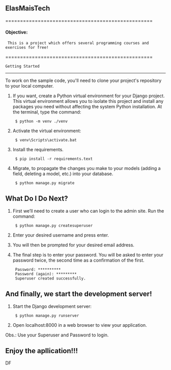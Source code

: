 ## ElasMaisTech

==================================================

#### Objective:
	
	 This is a project which offers several programming courses and exercises for free!

==================================================
	
	Getting Started
---------------

To work on the sample code, you'll need to clone your project's repository to your
local computer.

1. If you want, create a Python virtual environment for your Django project. This virtual
   environment allows you to isolate this project and install any packages you
   need without affecting the system Python installation. At the terminal, type
   the command:

        $ python -m venv ./venv

2. Activate the virtual environment:

        $ venv\Scripts\activate.bat

3. Install the requirements.

        $ pip install -r requirements.text

4. Migrate, to propagate the changes you make to your models (adding a field, deleting a model, etc.) into your database.

        $ python manage.py migrate


What Do I Do Next?
------------------

1. First we’ll need to create a user who can login to the admin site. Run the command:

		$ python manage.py createsuperuser

2. Enter your desired username and press enter.

3. You will then be prompted for your desired email address.

4. The final step is to enter your password. You will be asked to enter your password twice, the second time as a confirmation of the first.

		Password: **********
		Password (again): *********
		Superuser created successfully.


And finally, we start the development server!
------------------

1. Start the Django development server:

        $ python manage.py runserver

2. Open localhost:8000 in a web browser to view your application.

Obs.: Use your Superuser and Password to login.


## Enjoy the apllication!!!


DF